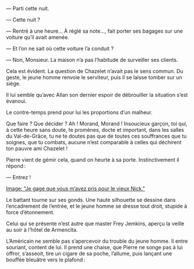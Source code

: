 — Parti cette nuit.

— Cette nuit ?

— Rentré à une heure… À réglé sa note…, fait porter ses bagages sur une voiture qu’il avait amenée.

— Et l’on ne sait où cette voiture l’a conduit ?

— Non, Monsieur. La maison n’a pas l’habitude de surveiller ses clients.

Cela est évident. La question de Chazelet n’avait pas le sens commun. Du
geste, le jeune homme renvoie le serviteur, puis il se laisse tomber sur un siège.

Il lui semble qu’avec Allan son dernier espoir de débrouiller la situation s’est évanoui.

Le contre-temps prend pour lui les proportions d’un malheur.

Que faire ? Que décider ? Ah ! Morand, Morand ! Insoucieux garçon, toi qui, à cette heure sans doute, te promènes, docte et important, dans les salles du
Val-de-Grâce, tu ne te doutes pas que de toutes ces souffrances que tu soignes, que tu combats, aucune n’est comparable à celles qui déchirent ton pauvre ami Chazelet !

Pierre vient de gémir cela, quand on heurte à sa porte. Instinctivement il répond :

— Entrez !

[Image: "Je gage que vous m’avez pris pour le vieux Nick."](../images/1-page-127.JPG)

Le battant tourne sur ses gonds. Une haute silhouette se dessine dans
l’encadrement de l’entrée, et le jeune homme se dresse tout droit, stupide à
force d’étonnement.

Celui qui se présente n’est autre que master Frey Jemkins, aperçu la veille au soir à l’hôtel de Armencita.

L’Américain ne semble pas s’apercevoir du trouble du jeune homme. Il entre souriant, content de lui. Il prend une chaise, que Pierre ne songe pas à lui
offror, s’asseoit, tire un cigare de sa poche, l’allume, puis lançant une bouffée bleuâtre vers le plafond :
